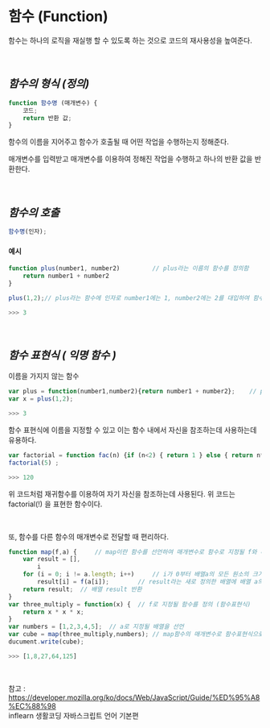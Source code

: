 # 함수 (Function)

함수는 하나의 로직을 재실행 할 수 있도록 하는 것으로 코드의 재사용성을 높여준다.

<br>



## *함수의 형식 (정의)*

```javascript
function 함수명 (매개변수) {
    코드;
    return 반환 값;
}
```

함수의 이름을 지어주고 함수가 호출될 때 어떤 작업을 수행하는지 정해준다. 

매개변수를 입력받고 매개변수를 이용하여 정해진 작업을 수행하고 하나의 반환 값을 반환한다.

<br>

## *함수의 호출*

```javascript
함수명(인자);
```



#### 예시

```javascript
function plus(number1, number2) 		// plus라는 이름의 함수를 정의함
    return number1 + number2
}

plus(1,2);// plus라는 함수에 인자로 number1에는 1, number2에는 2를 대입하여 함수를 호출함

>>> 3 
```

<br>

## *함수 표현식 ( 익명 함수 )*

이름을 가지지 않는 함수

``` javascript
var plus = function(number1,number2){return number1 + number2};    // plus 라는 변수에 number1과 number2를 더하는 함수가 정의됌.
var x = plus(1,2);

>>> 3 
```

함수 표현식에 이름을 지정할 수 있고 이는 함수 내에서 자신을 참조하는데 사용하는데 유용하다.



```javascript
var factorial = function fac(n) {if (n<2) { return 1 } else { return n*fac(n-1)}};
factorial(5) ;

>>> 120
```

위 코드처럼 재귀함수를 이용하여 자기 자신을 참조하는데 사용된다. 위 코드는 factorial(!) 을 표현한 함수이다.

<br>

또, 함수를 다른 함수의 매개변수로 전달할 때 편리하다. 

```javascript
function map(f,a) {		// map이란 함수를 선언하여 매개변수로 함수로 지정될 f와 배열 a를 받음
    var result = [],
        i
    for (i = 0; i != a.length; i++)		// i가 0부터 배열a의 모든 원소의 크기만큼 증가함
        result[i] = f(a[i]);		// result라는 새로 정의한 배열에 배열 a의 모든 원소에 함수f를 수행한 반환값을 저장
    return result;	// 배열 result 반환
}
var three_multiply = function(x) {	// f로 지정될 함수를 정의 (함수표현식)
    return x * x * x;
}
var numbers = [1,2,3,4,5];	// a로 지정될 배열을 선언
var cube = map(three_multiply,numbers);	// map함수의 매개변수로 함수표현식으로 정의된 three_multiply 함수를 사용
ducument.write(cube);

>>> [1,8,27,64,125]
```


<br>

참고 : https://developer.mozilla.org/ko/docs/Web/JavaScript/Guide/%ED%95%A8%EC%88%98 <br>
      inflearn 생활코딩 자바스크립트 언어 기본편
